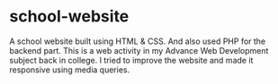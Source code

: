 # school-website
A school website built using HTML &amp; CSS. And also used PHP for the backend part. This is a web activity in my Advance Web Development subject back in college. I tried to improve the website and made it responsive using media queries.
